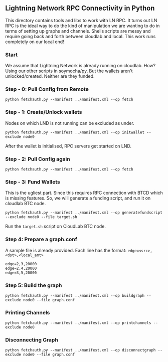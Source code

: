 ## Lightning Network RPC Connectivity in Python

This directory contains tools and libs to work with LN RPC.
It turns out LN RPC is the ideal way to do the kind of manipulation we are wanting to do in terms of setting up graphs and channels. Shells scripts are messy and require going back and forth between cloudlab and local. This work runs completely on our local end!

### Start
We assume that Lightning Network is already running on cloudlab. How? Using our other scripts in soymocha/py. But the wallets aren't unlocked/created. Neither are they funded.

### Step - 0: Pull Config from Remote
```shell
python fetchauth.py --manifest ../manifest.xml --op fetch
```

### Step - 1: Create/Unlock wallets
Nodes on which LND is not running can be excluded as under.
```shell
python fetchauth.py --manifest ../manifest.xml --op initwallet --exclude node0
```

After the wallet is initialised, RPC servers get started on LND.

### Step - 2: Pull Config again
```shell
python fetchauth.py --manifest ../manifest.xml --op fetch
```

### Step - 3: Fund Wallets
This is the ugliest part. Since this requires RPC connection with BTCD which is missing features.
So, we will generate a funding script, and run it on cloudlab BTC node.

```shell
python fetchauth.py --manifest ../manifest.xml --op generatefundscript --exclude node0 --file target.sh
```
Run the `target.sh` script on CloudLab BTC node.

### Step 4: Prepare a graph.conf
A sample file is already provided. Each line has the format: `edge=<src>,<dst>,<local_amt>`
```shell
edge=2,3,20000
edge=2,4,20000
edge=3,5,20000
```

### Step 5: Build the graph
```shell
python fetchauth.py --manifest ../manifest.xml --op buildgraph --exclude node0 --file graph.conf
```

### Printing Channels
```shell
python fetchauth.py --manifest ../manifest.xml --op printchannels --exclude node0
```

### Disconnecting Graph
```shell
python fetchauth.py --manifest ../manifest.xml --op disconnectgraph --exclude node0 --file graph.conf
```

